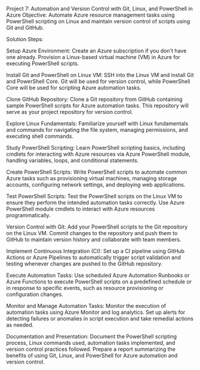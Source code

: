Project 7: Automation and Version Control with Git, Linux, and PowerShell in Azure
Objective: Automate Azure resource management tasks using PowerShell scripting on Linux and maintain version control of scripts using Git and GitHub.

Solution Steps: 

Setup Azure Environment: Create an Azure subscription if you don't have one already. Provision a Linux-based virtual machine (VM) in Azure for executing PowerShell scripts. 

Install Git and PowerShell on Linux VM: SSH into the Linux VM and install Git and PowerShell Core. Git will be used for version control, while PowerShell Core will be used for scripting Azure automation tasks.

Clone GitHub Repository: Clone a Git repository from GitHub containing sample PowerShell scripts for Azure automation tasks. This repository will serve as your project repository for version control.

Explore Linux Fundamentals: Familiarize yourself with Linux fundamentals and commands for navigating the file system, managing permissions, and executing shell commands.

Study PowerShell Scripting: Learn PowerShell scripting basics, including cmdlets for interacting with Azure resources via Azure PowerShell module, handling variables, loops, and conditional statements. 

Create PowerShell Scripts: Write PowerShell scripts to automate common Azure tasks such as provisioning virtual machines, managing storage accounts, configuring network settings, and deploying web applications.

Test PowerShell Scripts: Test the PowerShell scripts on the Linux VM to ensure they perform the intended automation tasks correctly. Use Azure PowerShell module cmdlets to interact with Azure resources programmatically.

Version Control with Git: Add your PowerShell scripts to the Git repository on the Linux VM. Commit changes to the repository and push them to GitHub to maintain version history and collaborate with team members. 

Implement Continuous Integration (CI): Set up a CI pipeline using GitHub Actions or Azure Pipelines to automatically trigger script validation and testing whenever changes are pushed to the GitHub repository.

Execute Automation Tasks: Use scheduled Azure Automation Runbooks or Azure Functions to execute PowerShell scripts on a predefined schedule or in response to specific events, such as resource provisioning or configuration changes.

Monitor and Manage Automation Tasks: Monitor the execution of automation tasks using Azure Monitor and log analytics. Set up alerts for detecting failures or anomalies in script execution and take remedial actions as needed.

Documentation and Presentation: Document the PowerShell scripting process, Linux commands used, automation tasks implemented, and version control practices followed. Prepare a report summarizing the benefits of using Git, Linux, and PowerShell for Azure automation and version control.
